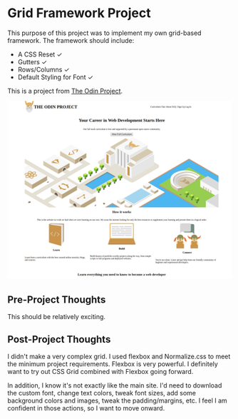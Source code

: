 # Grid Framework Project

This purpose of this project was to implement my own grid-based framework.
The framework should include:
* A CSS Reset ✓
* Gutters ✓
* Rows/Columns ✓
* Default Styling for Font ✓

This is a project from [The Odin Project](https://www.theodinproject.com/courses/html5-and-css3/lessons/design-your-own-grid-based-framework).

![Screenshot of Project](sample/assets/images/screenshot.png)

## Pre-Project Thoughts

This should be relatively exciting.

## Post-Project Thoughts

I didn't make a very complex grid.
I used flexbox and Normalize.css to meet the minimum project requirements.
Flexbox is very powerful.
I definitely want to try out CSS Grid combined with Flexbox going forward.

In addition, I know it's not exactly like the main site.
I'd need to download the custom font, change text colors, tweak font sizes, add some background colors and images, tweak the padding/margins, etc.
I feel I am confident in those actions, so I want to move onward.
